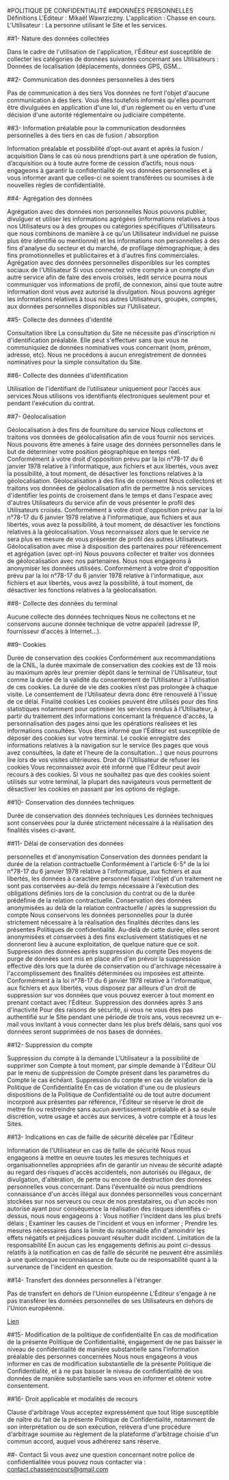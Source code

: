 #POLITIQUE DE CONFIDENTIALITÉ
##DONNÉES PERSONNELLES
Définitions
L'Éditeur : Mikaël Wawrziczny.
L'application : Chasse en cours.
L'Utilisateur : La personne utilisant le Site et les services.

##1- Nature des données collectées

Dans le cadre de l'utilisation de l'application, l'Éditeur est susceptible de collecter les catégories
de données suivantes concernant ses Utilisateurs :
Données de localisation (déplacements, données GPS, GSM...

##2- Communication des données personnelles à des tiers

Pas de communication à des tiers
Vos données ne font l'objet d'aucune communication à des tiers. Vous êtes toutefois informés
qu'elles pourront être divulguées en application d'une loi, d'un règlement ou en vertu d'une
décision d'une autorité réglementaire ou judiciaire compétente.

##3- Information préalable pour la communication desdonnées personnelles à des tiers en cas de fusion / absorption

Information préalable et possibilité d’opt-out avant et après la fusion / acquisition
Dans le cas où nous prendrions part à une opération de fusion, d’acquisition ou à toute autre
forme de cession d’actifs, nous nous engageons à garantir la confidentialité de vos données
personnelles et à vous informer avant que celles-ci ne soient transférées ou soumises à de
nouvelles règles de confidentialité.

##4- Agrégation des données

Agrégation avec des données non personnelles
Nous pouvons publier, divulguer et utiliser les informations agrégées (informations relatives à
tous nos Utilisateurs ou à des groupes ou catégories spécifiques d'Utilisateurs que nous
combinons de manière à ce qu'un Utilisateur individuel ne puisse plus être identifié ou
mentionné) et les informations non personnelles à des fins d'analyse du secteur et du marché,
de profilage démographique, à des fins promotionnelles et publicitaires et à d'autres fins
commerciales.
Agrégation avec des données personnelles disponibles sur les comptes sociaux de
l'Utilisateur
Si vous connectez votre compte à un compte d’un autre service afin de faire des envois croisés,
ledit service pourra nous communiquer vos informations de profil, de connexion, ainsi que toute
autre information dont vous avez autorisé la divulgation. Nous pouvons agréger les informations
relatives à tous nos autres Utilisateurs, groupes, comptes, aux données personnelles disponibles
sur l’Utilisateur.

##5- Collecte des données d'identité

Consultation libre
La consultation du Site ne nécessite pas d'inscription ni d'identification préalable. Elle peut
s'effectuer sans que vous ne communiquiez de données nominatives vous concernant (nom,
prénom, adresse, etc). Nous ne procédons à aucun enregistrement de données nominatives
pour la simple consultation du Site.

##6- Collecte des données d'identification

Utilisation de l'identifiant de l’utilisateur uniquement pour l’accès aux services
Nous utilisons vos identifiants électroniques seulement pour et pendant l'exécution du contrat.

##7- Géolocalisation

Géolocalisation à des fins de fourniture du service
Nous collectons et traitons vos données de géolocalisation afin de vous fournir nos services.
Nous pouvons être amenés à faire usage des données personnelles dans le but de déterminer
votre position géographique en temps réel. Conformément à votre droit d'opposition prévu par la
loi n°78-17 du 6 janvier 1978 relative à l'informatique, aux fichiers et aux libertés, vous avez la
possibilité, à tout moment, de désactiver les fonctions relatives à la géolocalisation.
Géolocalisation à des fins de croisement
Nous collectons et traitons vos données de géolocalisation afin de permettre à nos services
d'identifier les points de croisement dans le temps et dans l'espace avec d'autres Utilisateurs du
service afin de vous présenter le profil des Utilisateurs croisés. Conformément à votre droit
d'opposition prévu par la loi n°78-17 du 6 janvier 1978 relative à l'informatique, aux fichiers et
aux libertés, vous avez la possibilité, à tout moment, de désactiver les fonctions relatives à la
géolocalisation. Vous reconnaissez alors que le service ne sera plus en mesure de vous
présenter de profil des autres Utilisateurs.
Géolocalisation avec mise à disposition des partenaires pour référencement et agrégation
(avec opt-in)
Nous pouvons collecter et traiter vos données de géolocalisation avec nos partenaires. Nous
nous engageons à anonymiser les données utilisées. Conformément à votre droit d'opposition
prévu par la loi n°78-17 du 6 janvier 1978 relative à l'informatique, aux fichiers et aux libertés,
vous avez la possibilité, à tout moment, de désactiver les fonctions relatives à la
géolocalisation.

##8- Collecte des données du terminal

Aucune collecte des données techniques
Nous ne collectons et ne conservons aucune donnée technique de votre appareil (adresse IP,
fournisseur d'accès à Internet...).

##9- Cookies

Durée de conservation des cookies
Conformément aux recommandations de la CNIL, la durée maximale de conservation des
cookies est de 13 mois au maximum après leur premier dépôt dans le terminal de l'Utilisateur,
tout comme la durée de la validité du consentement de l’Utilisateur à l’utilisation de ces cookies.
La durée de vie des cookies n’est pas prolongée à chaque visite. Le consentement de
l’Utilisateur devra donc être renouvelé à l'issue de ce délai.
Finalité cookies
Les cookies peuvent être utilisés pour des fins statistiques notamment pour optimiser les
services rendus à l'Utilisateur, à partir du traitement des informations concernant la fréquence
d'accès, la personnalisation des pages ainsi que les opérations réalisées et les informations
consultées.
Vous êtes informé que l'Éditeur est susceptible de déposer des cookies sur votre terminal. Le
cookie enregistre des informations relatives à la navigation sur le service (les pages que vous
avez consultées, la date et l'heure de la consultation...) que nous pourrons lire lors de vos visites
ultérieures.
Droit de l'Utilisateur de refuser les cookies
Vous reconnaissez avoir été informé que l'Éditeur peut avoir recours à des cookies. Si vous ne
souhaitez pas que des cookies soient utilisés sur votre terminal, la plupart des navigateurs vous
permettent de désactiver les cookies en passant par les options de réglage.

##10- Conservation des données techniques

Durée de conservation des données techniques
Les données techniques sont conservées pour la durée strictement nécessaire à la réalisation
des finalités visées ci-avant.

##11- Délai de conservation des données

personnelles et d'anonymisation
Conservation des données pendant la durée de la relation contractuelle
Conformément à l'article 6-5° de la loi n°78-17 du 6 janvier 1978 relative à l'informatique, aux
fichiers et aux libertés, les données à caractère personnel faisant l'objet d'un traitement ne sont
pas conservées au-delà du temps nécessaire à l'exécution des obligations définies lors de la
conclusion du contrat ou de la durée prédéfinie de la relation contractuelle.
Conservation des données anonymisées au delà de la relation contractuelle / après la
suppression du compte
Nous conservons les données personnelles pour la durée strictement nécessaire à la réalisation
des finalités décrites dans les présentes Politiques de confidentialité. Au-delà de cette durée,
elles seront anonymisées et conservées à des fins exclusivement statistiques et ne donneront
lieu à aucune exploitation, de quelque nature que ce soit.
Suppression des données après suppression du compte
Des moyens de purge de données sont mis en place afin d'en prévoir la suppression effective
dès lors que la durée de conservation ou d'archivage nécessaire à l'accomplissement des
finalités déterminées ou imposées est atteinte. Conformément à la loi n°78-17 du 6 janvier 1978
relative à l'informatique, aux fichiers et aux libertés, vous disposez par ailleurs d'un droit de
suppression sur vos données que vous pouvez exercer à tout moment en prenant contact avec
l'Éditeur.
Suppression des données après 3 ans d'inactivité
Pour des raisons de sécurité, si vous ne vous êtes pas authentifié sur le Site pendant une 
période de trois ans, vous recevrez un e-mail vous invitant à vous connecter dans les plus brefs
délais, sans quoi vos données seront supprimées de nos bases de données.


##12- Suppression du compte

Suppression du compte à la demande
L'Utilisateur a la possibilité de supprimer son Compte à tout moment, par simple demande à
l'Éditeur OU par le menu de suppression de Compte présent dans les paramètres du Compte le
cas échéant.
Suppression du compte en cas de violation de la Politique de Confidentialité
En cas de violation d'une ou de plusieurs dispositions de la Politique de Confidentialité ou de tout
autre document incorporé aux présentes par référence, l'Éditeur se réserve le droit de mettre fin
ou restreindre sans aucun avertissement préalable et à sa seule discrétion, votre usage et accès
aux services, à votre compte et à tous les Sites.
 
##13- Indications en cas de faille de sécurité décelée par l'Éditeur

Information de l'Utilisateur en cas de faille de sécurité
Nous nous engageons à mettre en oeuvre toutes les mesures techniques et organisationnelles
appropriées afin de garantir un niveau de sécurité adapté au regard des risques d'accès
accidentels, non autorisés ou illégaux, de divulgation, d'altération, de perte ou encore de
destruction des données personnelles vous concernant. Dans l'éventualité où nous prendrions
connaissance d'un accès illégal aux données personnelles vous concernant stockées sur nos
serveurs ou ceux de nos prestataires, ou d'un accès non autorisé ayant pour conséquence la
réalisation des risques identifiés ci-dessus, nous nous engageons à :
Vous notifier l'incident dans les plus brefs délais ;
Examiner les causes de l'incident et vous en informer ;
Prendre les mesures nécessaires dans la limite du raisonnable afin d'amoindrir les effets négatifs
et préjudices pouvant résulter dudit incident.
Limitation de la responsabilité
En aucun cas les engagements définis au point ci-dessus relatifs à la notification en cas de faille
de sécurité ne peuvent être assimilés à une quelconque reconnaissance de faute ou de
responsabilité quant à la survenance de l'incident en question.

##14- Transfert des données personnelles à l'étranger

Pas de transfert en dehors de l'Union européenne
L'Éditeur s'engage à ne pas transférer les données personnelles de ses Utilisateurs en dehors
de l'Union européenne.

[Lien](https://www.cnil.fr/fr/la-protection-des-donnees-dans-le-mondehttps://www.cnil.fr/fr/la-protectiondes-donnees-dans-le-monde)

##15- Modification de la politique de confidentialité
En cas de modification de la présente Politique de Confidentialité, engagement de ne pas
baisser le niveau de confidentialité de manière substantielle sans l'information préalable 
des personnes concernées
Nous nous engageons à vous informer en cas de modification substantielle de la présente
Politique de Confidentialité, et à ne pas baisser le niveau de confidentialité de vos données de
manière substantielle sans vous en informer et obtenir votre consentement.

##16- Droit applicable et modalités de recours

Clause d'arbitrage
Vous acceptez expressément que tout litige susceptible de naître du fait de la présente Politique
de Confidentialité, notamment de son interprétation ou de son exécution, relèvera d'une
procédure d'arbitrage soumise au règlement de la plateforme d'arbitrage choisie d'un commun
accord, auquel vous adhérerez sans réserve.

##- Contact
Si vous avez une question concernant notre police de confidentialitée vous pouvez nous contacter via : 
contact.chasseencours@gmail.com
